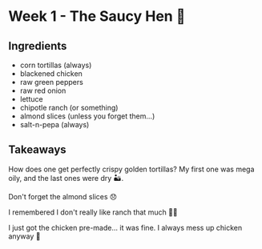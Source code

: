 # Week 1 - The Saucy Hen 🐥

## Ingredients

- corn tortillas (always)
- blackened chicken
- raw green peppers
- raw red onion
- lettuce
- chipotle ranch (or something)
- almond slices (unless you forget them...)
- salt-n-pepa (always)

## Takeaways

How does one get perfectly crispy golden tortillas? My first one was mega oily, and the last ones were dry 🏜.

Don't forget the almond slices 😞

I remembered I don't really like ranch that much 🤷‍♂️

I just got the chicken pre-made... it was fine. I always mess up chicken anyway 🍗
